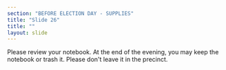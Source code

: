 ```yaml
---
section: "BEFORE ELECTION DAY - SUPPLIES"
title: "Slide 26"
title: ""
layout: slide
---
```


Please review your notebook. At the end of the evening, you may keep the notebook or trash it. Please don't leave it in the precinct.




